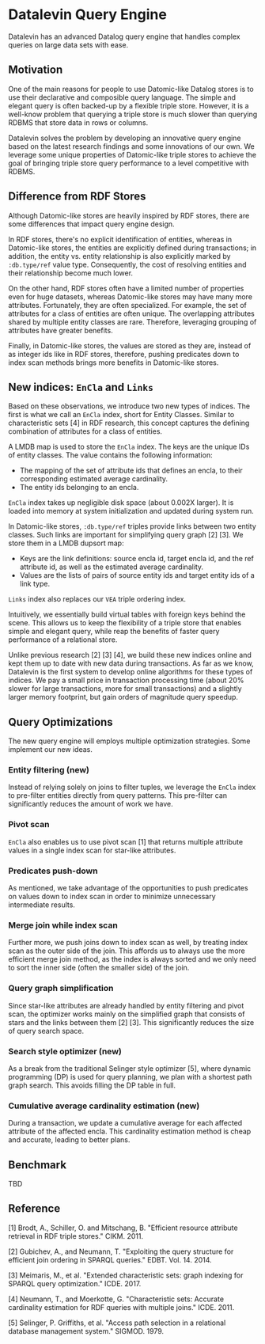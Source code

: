 # Datalevin Query Engine

Datalevin has an advanced Datalog query engine that handles complex queries
on large data sets with ease.

## Motivation

One of the main reasons for people to use Datomic-like Datalog stores is to use
their declarative and composible query language. The simple and elegant query is
often backed-up by a flexible triple store. However, it is a well-know problem
that querying a triple store is much slower than querying RDBMS that store data
in rows or columns.

Datalevin solves the problem by developing an innovative query engine based on
the latest research findings and some innovations of our own. We leverage some
unique properties of Datomic-like triple stores to achieve the goal of bringing
triple store query performance to a level competitive with RDBMS.

## Difference from RDF Stores

Although Datomic-like stores are heavily inspired by RDF stores, there are
some differences that impact query engine design.

In RDF stores, there's no explicit identification of entities, whereas in
Datomic-like stores, the entities are explicitly defined during transactions; in
addition, the entity vs. entity relationship is also explicitly marked by
`:db.type/ref` value type. Consequently, the cost of resolving
entities and their relationship become much lower.

On the other hand, RDF stores often have a limited number of properties
even for huge datasets, whereas Datomic-like stores may have many more
attributes. Fortunately, they are often specialized. For example, the set of
attributes for a class of entities are often unique. The overlapping
attributes shared by multiple entity classes are rare. Therefore,
leveraging grouping of attributes have greater benefits.

Finally, in Datomic-like stores, the values are stored as they are, instead of as
integer ids like in RDF stores, therefore, pushing predicates down to index scan
methods brings more benefits in Datomic-like stores.

## New indices: `EnCla` and `Links`

Based on these observations, we introduce two new types of indices. The first is
what we call an `EnCla` index, short for Entity Classes. Similar to
characteristic sets [4] in RDF research, this concept captures the defining
combination of attributes for a class of entities.

A LMDB map is used to store the `EnCla` index. The keys are the unique IDs of
entity classes. The value contains the following information:

* The mapping of the set of attribute ids that defines an encla, to their
  corresponding estimated average cardinality.
* The entity ids belonging to an encla.

`EnCla` index takes up negligible disk space (about 0.002X larger). It is loaded
into memory at system initialization and updated during system run.

In Datomic-like stores, `:db.type/ref` triples provide links between two entity
classes. Such links are important for simplifying query graph [2] [3]. We store
them in a LMDB dupsort map:

* Keys are the link definitions: source encla id, target encla id, and the
  ref attribute id, as well as the estimated average cardinality.
* Values are the lists of pairs of source entity ids and target entity ids of a
  link type.

`Links` index also replaces our `VEA` triple ordering index.

Intuitively, we essentially build virtual tables with foreign keys behind the
scene. This allows us to keep the flexibility of a triple store that enables
simple and elegant query, while reap the benefits of faster query performance of
a relational store.

Unlike previous research [2] [3] [4], we build these new indices online and kept
them up to date with new data during transactions. As far as we know, Datalevin
is the first system to develop online algorithms for these types of indices. We
pay a small price in transaction processing time (about 20% slower for large
transactions, more for small transactions) and a slightly larger memory
footprint, but gain orders of magnitude query speedup.

## Query Optimizations

The new query engine will employs multiple optimization strategies. Some
implement our new ideas.

### Entity filtering (new)

Instead of relying solely on joins to filter tuples, we leverage the `EnCla`
index to pre-filter entities directly from query patterns. This pre-filter can
significantly reduces the amount of work we have.

### Pivot scan

`EnCla` also enables us to use pivot scan [1] that returns multiple attribute
values in a single index scan for star-like attributes.

### Predicates push-down

As mentioned, we take advantage of the opportunities to push predicates on
values down to index scan in order to minimize unnecessary intermediate results.

### Merge join while index scan

Further more, we push joins down to index scan as well, by treating index scan
as the outer side of the join. This affords us to always use the more efficient
merge join method, as the index is always sorted and we only need to sort the
inner side (often the smaller side) of the join.

### Query graph simplification

Since star-like attributes are already handled by entity filtering and pivot
scan, the optimizer works mainly on the simplified graph that consists of stars
and the links between them [2] [3]. This significantly reduces the size of
query search space.

### Search style optimizer (new)

As a break from the traditional Selinger style optimizer [5], where dynamic
programming (DP) is used for query planning, we plan with a shortest path graph
search. This avoids filling the DP table in full.

### Cumulative average cardinality estimation (new)

During a transaction, we update a cumulative average for each affected attribute
of the affected encla. This cardinality estimation method is cheap and accurate,
leading to better plans.

## Benchmark

TBD

## Reference

[1] Brodt, A., Schiller, O. and Mitschang, B. "Efficient resource attribute
retrieval in RDF triple stores." CIKM. 2011.

[2] Gubichev, A., and Neumann, T. "Exploiting the query structure for efficient
join ordering in SPARQL queries." EDBT. Vol. 14. 2014.

[3] Meimaris, M., et al. "Extended characteristic sets: graph indexing for
SPARQL query optimization." ICDE. 2017.

[4] Neumann, T., and Moerkotte, G. "Characteristic sets: Accurate cardinality
estimation for RDF queries with multiple joins." ICDE. 2011.

[5] Selinger, P. Griffiths, et al. "Access path selection in a relational
database management system." SIGMOD. 1979.
